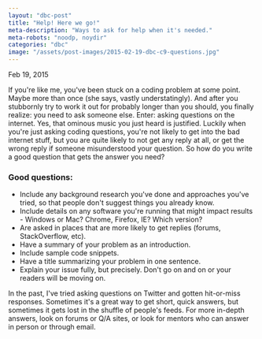 ```yaml
---
layout: "dbc-post"
title: "Help! Here we go!"
meta-description: "Ways to ask for help when it's needed."
meta-robots: "noodp, noydir"
categories: "dbc"
image: "/assets/post-images/2015-02-19-dbc-c9-questions.jpg"
---
```

<!-- <h4>Phase 0 Unit 3 Week 9 | Cultural Blog #9</h4>
<span class="meta">Feb 19, 2015</span>
<a href="http://jannypie.github.io/blog/c9-questions.html" title="Read more">Read this blog post</a> -->
<span class="meta">Feb 19, 2015</span>
<section>
  <p>If you're like me, you've been stuck on a coding problem at some point. Maybe more than once (she says, vastly understatingly). And after you stubbornly try to work it out for probably longer than you should, you finally realize: you need to ask someone else. Enter: asking questions on the internet. Yes, that ominous music you just heard is justified. Luckily when you're just asking coding questions, you're not likely to get into the bad internet stuff, but you are quite likely to not get any reply at all, or get the wrong reply if someone misunderstood your question. So how do you write a good question that gets the answer you need?</p>
  <h3>Good questions:</h3>
  <ul>
    <li>Include any background research you've done and approaches you've tried, so that people don't suggest things you already know.</li>
    <li>Include details on any software you're running that might impact results - Windows or Mac? Chrome, Firefox, IE? Which version?</li>
    <li>Are asked in places that are more likely to get replies (forums, StackOverflow, etc).</li>
    <li>Have a summary of your problem as an introduction.</li>
    <li>Include sample code snippets.</li>
    <li>Have a title summarizing your problem in one sentence.</li>
    <li>Explain your issue fully, but precisely. Don't go on and on or your readers will be moving on.</li>
  </ul>
  <p>In the past, I've tried asking questions on Twitter and gotten hit-or-miss responses. Sometimes it's a great way to get short, quick answers, but sometimes it gets lost in the shuffle of people's feeds. For more in-depth answers, look on forums or Q/A sites, or look for mentors who can answer in person or through email.</p>
</section>
